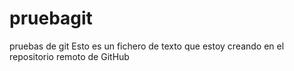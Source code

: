 # pruebagit
pruebas de git
Esto es un fichero de texto 
que estoy creando en el repositorio
remoto de GitHub

